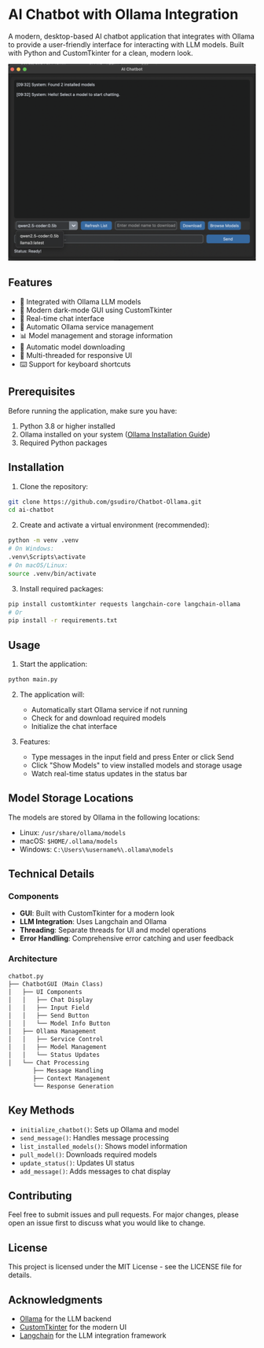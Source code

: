 # AI Chatbot with Ollama Integration

A modern, desktop-based AI chatbot application that integrates with Ollama to provide a user-friendly interface for interacting with LLM models. Built with Python and CustomTkinter for a clean, modern look.

![Chatbot Interface Placeholder](imgs/img.png)

## Features

- 🤖 Integrated with Ollama LLM models
- 🎨 Modern dark-mode GUI using CustomTkinter
- 💬 Real-time chat interface
- 🔄 Automatic Ollama service management
- 📊 Model management and storage information
- 💾 Automatic model downloading
- 🧵 Multi-threaded for responsive UI
- ⌨️ Support for keyboard shortcuts

## Prerequisites

Before running the application, make sure you have:

1. Python 3.8 or higher installed
2. Ollama installed on your system ([Ollama Installation Guide](https://ollama.ai/download))
3. Required Python packages

## Installation

1. Clone the repository:
```bash
git clone https://github.com/gsudiro/Chatbot-Ollama.git
cd ai-chatbot
```

2. Create and activate a virtual environment (recommended):
```bash
python -m venv .venv
# On Windows:
.venv\Scripts\activate
# On macOS/Linux:
source .venv/bin/activate
```

3. Install required packages:
```bash
pip install customtkinter requests langchain-core langchain-ollama
# Or
pip install -r requirements.txt
```

## Usage

1. Start the application:
```bash
python main.py
```

2. The application will:
   - Automatically start Ollama service if not running
   - Check for and download required models
   - Initialize the chat interface

3. Features:
   - Type messages in the input field and press Enter or click Send
   - Click "Show Models" to view installed models and storage usage
   - Watch real-time status updates in the status bar

## Model Storage Locations

The models are stored by Ollama in the following locations:

- Linux: `/usr/share/ollama/models`
- macOS: `$HOME/.ollama/models`
- Windows: `C:\Users\%username%\.ollama\models`

## Technical Details

### Components

- **GUI**: Built with CustomTkinter for a modern look
- **LLM Integration**: Uses Langchain and Ollama
- **Threading**: Separate threads for UI and model operations
- **Error Handling**: Comprehensive error catching and user feedback

### Architecture

```
chatbot.py
├── ChatbotGUI (Main Class)
│   ├── UI Components
│   │   ├── Chat Display
│   │   ├── Input Field
│   │   ├── Send Button
│   │   └── Model Info Button
│   ├── Ollama Management
│   │   ├── Service Control
│   │   ├── Model Management
│   │   └── Status Updates
│   └── Chat Processing
       ├── Message Handling
       ├── Context Management
       └── Response Generation
```

## Key Methods

- `initialize_chatbot()`: Sets up Ollama and model
- `send_message()`: Handles message processing
- `list_installed_models()`: Shows model information
- `pull_model()`: Downloads required models
- `update_status()`: Updates UI status
- `add_message()`: Adds messages to chat display

## Contributing

Feel free to submit issues and pull requests. For major changes, please open an issue first to discuss what you would like to change.

## License

This project is licensed under the MIT License - see the LICENSE file for details.

## Acknowledgments

- [Ollama](https://ollama.ai/) for the LLM backend
- [CustomTkinter](https://github.com/TomSchimansky/CustomTkinter) for the modern UI
- [Langchain](https://www.langchain.com/) for the LLM integration framework
